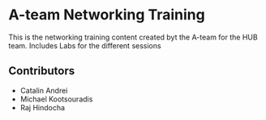 # A-team Networking Training
This is the networking training content created byt the A-team for the HUB team. Includes Labs for the different sessions

## Contributors
 - Catalin Andrei
 - Michael Kootsouradis
 - Raj Hindocha